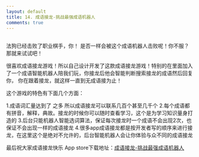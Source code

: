 ```yaml
---
layout: default
title: 14. 成语接龙-挑战最强成语机器人
comments: true
---
```

##
法狗已经击败了职业棋手，你！ 是否一样会被这个成语机器人击败呢！你不服？ 那就来试试吧！


  很喜欢成语接龙游戏！所以自己设计开发了这款成语接龙游戏！特别的在里面加入了一个成语智能机器人陪我们玩，你接龙后他会智能判断搜索接龙的成语然后回复你，
你在跟着接龙，就这样一直到无成语接为止！

这个游戏的特色有下面几个方面：

1.成语词汇量达到了 之多 所以成语接龙可以联系几百个甚至几千个
2.每个成语都有拼音，解释，典故。接龙的时候你可以随时查看学习，这个是为学习知识量身打造的
3.后台只能机器人智能选词算法，保证每次接龙时一个成语不会出现2次，也保证不会出现一样的成语接龙
4.很多app成语接龙都是按开发者写的顺序来进行接龙，在这里这个是绝对不允许的，后台智能机器人会让你体验与众不同的成语接龙

最后祝大家成语接龙快乐
App store下载地址：[成语接龙-挑战最强成语机器人](https://itunes.apple.com/app/id1423106821)
